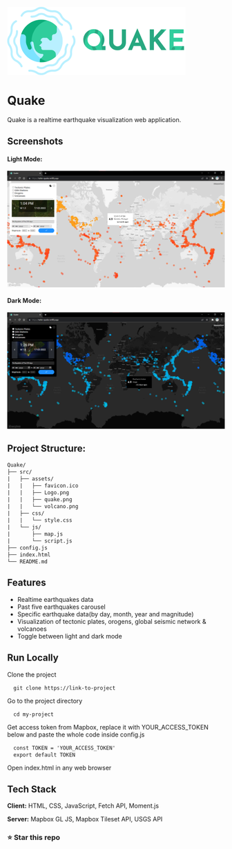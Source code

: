 
![Logo](./src/assets/Logo.png)


# Quake

Quake is a realtime earthquake visualization web application.


## Screenshots

#### **Light Mode**:
![Quake Screenshot](./src/assets/quake-light.png)

#### **Dark Mode**:
![Quake Screenshot](./src/assets/quake-dark.png)


## Project Structure:

    Quake/
    ├── src/
    |   ├── assets/
    |   |   ├── favicon.ico
    |   |   ├── Logo.png
    |   |   ├── quake.png
    |   |   └── volcano.png
    |   ├── css/
    |   |   └── style.css
    |   └── js/
    |       ├── map.js
    |       └── script.js
    ├── config.js
    ├── index.html
    └── README.md


## Features

- Realtime earthquakes data
- Past five earthquakes carousel
- Specific earthquake data(by day, month, year and magnitude)
- Visualization of tectonic plates, orogens, global seismic network & volcanoes
- Toggle between light and dark mode


## Run Locally

Clone the project

```
  git clone https://link-to-project
```

Go to the project directory

```
  cd my-project
```

Get access token from Mapbox, replace it with YOUR_ACCESS_TOKEN below and paste the whole code inside config.js

```
  const TOKEN = 'YOUR_ACCESS_TOKEN'
  export default TOKEN
```

Open index.html in any web browser


## Tech Stack

**Client:** HTML, CSS, JavaScript, Fetch API, Moment.js

**Server:** Mapbox GL JS, Mapbox Tileset API, USGS API

### ⭐ Star this repo